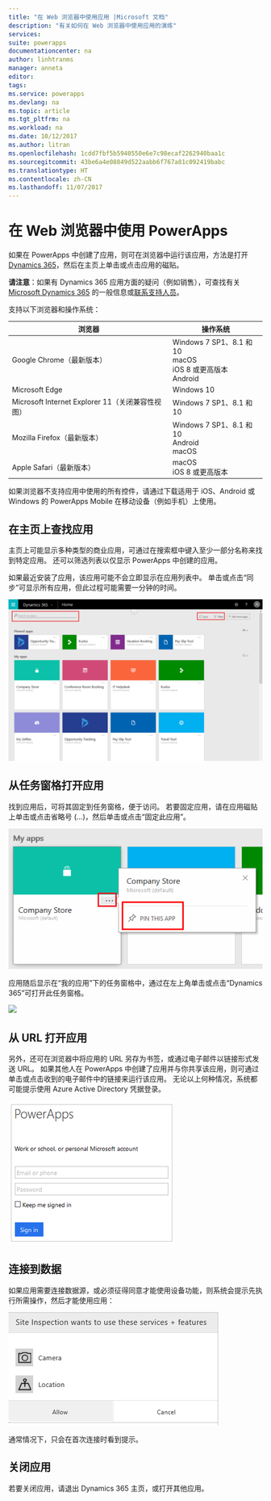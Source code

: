 ```yaml
---
title: "在 Web 浏览器中使用应用 |Microsoft 文档"
description: "有关如何在 Web 浏览器中使用应用的演练"
services: 
suite: powerapps
documentationcenter: na
author: linhtranms
manager: anneta
editor: 
tags: 
ms.service: powerapps
ms.devlang: na
ms.topic: article
ms.tgt_pltfrm: na
ms.workload: na
ms.date: 10/12/2017
ms.author: litran
ms.openlocfilehash: 1cdd7fbf5b5940550e6e7c98ecaf2262940baa1c
ms.sourcegitcommit: 43be6a4e08849d522aabb6f767a81c092419babc
ms.translationtype: HT
ms.contentlocale: zh-CN
ms.lasthandoff: 11/07/2017
---
```

# <a name="use-powerapps-in-a-web-browser"></a>在 Web 浏览器中使用 PowerApps
如果在 PowerApps 中创建了应用，则可在浏览器中运行该应用，方法是打开 [Dynamics 365](https://home.dynamics.com)，然后在主页上单击或点击应用的磁贴。

**请注意**：如果有 Dynamics 365 应用方面的疑问（例如销售），可查找有关 [Microsoft Dynamics 365](https://docs.microsoft.com/en-us/dynamics365/) 的一般信息或[联系支持人员](https://www.microsoft.com/en-us/dynamics365/contact-us)。

支持以下浏览器和操作系统：

| **浏览器** | **操作系统** |
| --- | --- |
| Google Chrome（最新版本） |Windows 7 SP1、8.1 和 10 <br>macOS <br>iOS 8 或更高版本<br>Android |
| Microsoft Edge |Windows 10 |
| Microsoft Internet Explorer 11（关闭兼容性视图） |Windows 7 SP1、8.1 和 10 |
| Mozilla Firefox（最新版本） |Windows 7 SP1、8.1 和 10 <br> Android <br>macOS |
| Apple Safari（最新版本） |macOS <br> iOS 8 或更高版本 |

如果浏览器不支持应用中使用的所有控件，请通过下载适用于 iOS、Android 或 Windows 的 PowerApps Mobile 在移动设备（例如手机）上使用。

## <a name="find-an-app-on-the-home-page"></a>在主页上查找应用
主页上可能显示多种类型的商业应用，可通过在搜索框中键入至少一部分名称来找到特定应用。 还可以筛选列表以仅显示 PowerApps 中创建的应用。

如果最近安装了应用，该应用可能不会立即显示在应用列表中。 单击或点击“同步”可显示所有应用，但此过程可能需要一分钟的时间。

![](./media/run-app-browser/dynamics-365-home.png)

## <a name="open-an-app-from-the-task-pane"></a>从任务窗格打开应用
找到应用后，可将其固定到任务窗格，便于访问。 若要固定应用，请在应用磁贴上单击或点击省略号 (...)，然后单击或点击“固定此应用”。

![](./media/run-app-browser/homepage-pin.png)

应用随后显示在“我的应用”下的任务窗格中，通过在左上角单击或点击“Dynamics 365”可打开此任务窗格。

![](./media/run-app-browser/taskpane.png)

## <a name="open-an-app-from-a-url"></a>从 URL 打开应用
另外，还可在浏览器中将应用的 URL 另存为书签，或通过电子邮件以链接形式发送 URL。 如果其他人在 PowerApps 中创建了应用并与你共享该应用，则可通过单击或点击收到的电子邮件中的链接来运行该应用。 无论以上何种情况，系统都可能提示使用 Azure Active Directory 凭据登录。

![](./media/run-app-browser/web-login.png)

## <a name="connect-to-data"></a>连接到数据
如果应用需要连接数据源，或必须征得同意才能使用设备功能，则系统会提示先执行所需操作，然后才能使用应用：  

![连接](./media/run-app-browser/app-connection.png)

通常情况下，只会在首次连接时看到提示。

## <a name="close-an-app"></a>关闭应用
若要关闭应用，请退出 Dynamics 365 主页，或打开其他应用。


